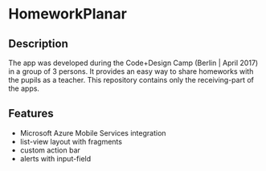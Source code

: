 # HomeworkPlanar

## Description

The app was developed during the Code+Design Camp (Berlin | April 2017) in a group of 3 persons. It provides an easy way to share homeworks with the pupils as a teacher. This repository contains only the receiving-part of the apps.

## Features

- Microsoft Azure Mobile Services integration
- list-view layout with fragments
- custom action bar
- alerts with input-field
